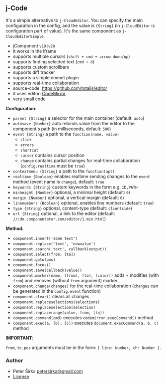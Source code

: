 ## j-Code

It's a simple alternative to `j-CloudEditor`. You can specify the main configuration in the config, and the value is `{String}` (in `j-CloudEditor` is configuration part of value). It's the same component as `j-CloudEditorSimple`.

- jComponent `v19|v20`
- it works in the iframe
- supports multiple cursors (`shift + cmd + arrow-down/up`)
- supports finding selected text (`cmd + d`)
- supports custom scrollbars
- supports diff tracker
- supports a simple emmet plugin
- supports real-time collaboration
- source-code: <https://github.com/totaljs/editor>
- it uses editor: [CodeMirror](https://codemirror.net/)
- very small code

__Configuration__:

- `parent {String}` a selector for the main container (default: `auto`)
- `autosave {Number}` auto rebinds value from the editor to the component's path (in milliseconds, default: `500`)
- `event {String}` a path to the `function(name, value)`
	- `click`
	- `errors`
	- `shortcut`
	- `cursor` contains cursor position
	- `change` contains partial changes for real-time collaboration (`config.realtime` must be `true`)
- `contextmenu {String}` a path to the `function(opt)`
- `realtime {Boolean}` enables realtime sending changes to the `event` method (event name is `change`), default: `true`
- `keywords {String}` custom keywords in the form e.g. `ID,PATH`
- `minheight {Number}` optional, a minimal height (default: `0`)
- `margin {Number}` optional, a vertical margin (default: `0`)
- `linenumbers {Boolean}` optional, enables line numbers (default: `true`)
- `type {String}` optional, content-type (default: `clientside`)
- `url {String}` optional, a link to the editor (default: `//cdn.componentator.com/editor/1.min.html`)

__Method__:

- `component.insert('some text')`
- `component.replace('text', 'newvalue')`
- `component.search('text', callback(output))`
- `component.select(from, [to])`
- `component.goto(pos)`
- `component.focus()`
- `component.save(callback(value))`
- `component.marker(name, [from], [to], [color])` adds + modifies (with `from`) and removes (without `from` argument) marker
- `component.change(changes)` for the real-time collaboration (`changes` can be generated in the `config.event` function)
- `component.clear()` clears all changes
- `component.replaceselections(selections)`
- `component.replaceselection(selection)`
- `component.replacerange(value, from, [to])`
- `component.command(cmd)` executes `codemirror.execCommand()` method
- `component.exec(a, [b], [c])` executes `document.execCommand(a, b, c)` method

__IMPORTANT__:

`from`, `to`, `pos` arguments must be in the form: `{ line: Number, ch: Number }`.

### Author

- Peter Širka <petersirka@gmail.com>
- [License](https://www.totaljs.com/license/)